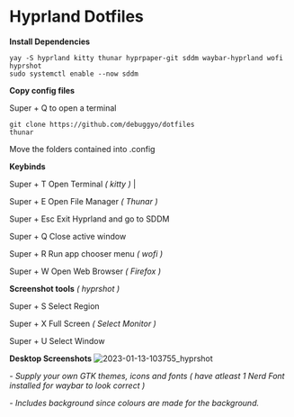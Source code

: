 # Hyprland Dotfiles

**Install Dependencies**

```
yay -S hyprland kitty thunar hyprpaper-git sddm waybar-hyprland wofi hyprshot
sudo systemctl enable --now sddm
```

**Copy config files**

Super + Q to open a terminal
```
git clone https://github.com/debuggyo/dotfiles
thunar
```
Move the folders contained into .config

**Keybinds**

Super + T     Open Terminal *( kitty )* |

Super + E     Open File Manager *( Thunar )*

Super + Esc   Exit Hyprland and go to SDDM

Super + Q     Close active window

Super + R     Run app chooser menu *( wofi )*

Super + W     Open Web Browser *( Firefox )*




**Screenshot tools** *( hyprshot )*

Super + S     Select Region

Super + X     Full Screen *( Select Monitor )*

Super + U     Select Window

**Desktop Screenshots**
![2023-01-13-103755_hyprshot](https://user-images.githubusercontent.com/96699361/212225618-18543b87-d771-431d-8e9a-74f0a4495714.png)


*- Supply your own GTK themes, icons and fonts ( have atleast 1 Nerd Font installed for waybar to look correct )*

*- Includes background since colours are made for the background.*
